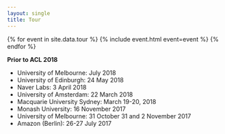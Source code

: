 ```yaml
---
layout: single
title: Tour
---
```



{% for event in site.data.tour %}
{% include event.html event=event %}
{% endfor %}

**Prior to ACL 2018**

* University of Melbourne: July 2018
* University of Edinburgh: 24 May 2018
* Naver Labs: 3 April 2018
* University of Amsterdam: 22 March 2018
* Macquarie University Sydney: March 19-20, 2018
* Monash University: 16 November 2017
* University of Melbourne: 31 October 31 and 2 November 2017
* Amazon (Berlin): 26-27 July 2017

